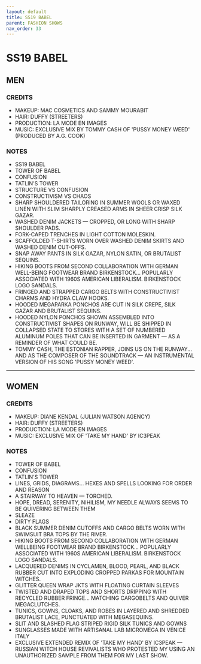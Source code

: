 ```yaml
---
layout: default
title: SS19 BABEL
parent: FASHION SHOWS
nav_order: 33
---
```


# SS19 BABEL

## MEN

### CREDITS

- MAKEUP: MAC COSMETICS AND SAMMY MOURABIT
- HAIR: DUFFY (STREETERS)
- PRODUCTION: LA MODE EN IMAGES
- MUSIC: EXCLUSIVE MIX BY TOMMY CASH OF 'PUSSY MONEY WEED' (PRODUCED BY A.G. COOK)

### NOTES

- SS19 BABEL
- TOWER OF BABEL
- CONFUSION
- TATLIN'S TOWER
- STRUCTURE VS CONFUSION
- CONSTRUCTIVISM VS CHAOS
- SHARP SHOULDERED TAILORING IN SUMMER WOOLS OR WAXED LINEN WITH SLIM SHARPLY CREASED ARMS IN SHEER CRISP SILK GAZAR.
- WASHED DENIM JACKETS — CROPPED, OR LONG WITH SHARP SHOULDER PADS.
- FORK-CAPED TRENCHES IN LIGHT COTTON MOLESKIN.
- SCAFFOLDED T-SHIRTS WORN OVER WASHED DENIM SKIRTS AND WASHED DENIM CUT-OFFS.
- SNAP AWAY PANTS IN SILK GAZAR, NYLON SATIN, OR BRUTALIST SEQUINS.
- HIKING BOOTS FROM SECOND COLLABORATION WITH GERMAN WELL-BEING FOOTWEAR BRAND BIRKENSTOCK... POPULARLY ASSOCIATED WITH 1960S AMERICAN LIBERALISM. 
BIRKENSTOCK LOGO SANDALS.
- FRINGED AND STRAPPED CARGO BELTS WITH CONSTRUCTIVIST CHARMS AND HYDRA CLAW HOOKS.
- HOODED MEGAPARKA PONCHOS ARE CUT IN SILK CREPE, SILK GAZAR AND BRUTALIST SEQUINS.
- HOODED NYLON PONCHOS SHOWN ASSEMBLED INTO CONSTRUCTIVIST SHAPES ON RUNWAY, WILL BE SHIPPED IN COLLAPSED STATE TO STORES WITH A SET OF NUMBERED ALUMINUM POLES THAT CAN BE INSERTED IN GARMENT — AS A REMINDER OF WHAT COULD BE.
- TOMMY CASH, THE ESTONIAN RAPPER, JOINS US ON THE RUNWAY... AND AS THE COMPOSER OF THE SOUNDTRACK — AN INSTRUMENTAL VERSION OF HIS SONG 'PUSSY MONEY WEED'. 

---

## WOMEN

### CREDITS

- MAKEUP: DIANE KENDAL (JULIAN WATSON AGENCY)
- HAIR: DUFFY (STREETERS)
- PRODUCTION: LA MODE EN IMAGES
- MUSIC: EXCLUSIVE MIX OF 'TAKE MY HAND' BY IC3PEAK

### NOTES

- TOWER OF BABEL
- CONFUSION
- TATLIN'S TOWER
- LINES, GRIDS, DIAGRAMS… HEXES AND SPELLS LOOKING FOR ORDER AND REASON
- A STAIRWAY TO HEAVEN — TORCHED.
- HOPE, DREAD, SERENITY, NIHILISM, MY NEEDLE ALWAYS SEEMS TO BE QUIVERING BETWEEN THEM
- SLEAZE
- DIRTY FLAGS
- BLACK SUMMER DENIM CUTOFFS AND CARGO BELTS WORN WITH SWIMSUIT BRA TOPS BY THE RIVER.
- HIKING BOOTS FROM SECOND COLLABORATION WITH GERMAN WELLBEING FOOTWEAR BRAND BIRKENSTOCK... POPULARLY ASSOCIATED WITH 1960S AMERICAN LIBERALISM. BIRKENSTOCK LOGO SANDALS.
- LACQUERED DENIMS IN CYCLAMEN, BLOOD, PEARL, AND BLACK RUBBER CUT INTO EXPLODING CROPPED PARKAS FOR MOUNTAIN WITCHES.
- GLITTER QUEEN WRAP JKTS WITH FLOATING CURTAIN SLEEVES
- TWISTED AND DRAPED TOPS AND SHORTS DRIPPING WITH RECYCLED RUBBER FRINGE... MATCHING CARGOBELTS AND QUIVER MEGACLUTCHES.
- TUNICS, GOWNS, CLOAKS, AND ROBES IN LAYERED AND SHREDDED BRUTALIST LACE, PUNCTUATED WITH MEGASEQUINS.
- SLIT AND SLASHED FLAG STRIPED RIGID SILK TUNICS AND GOWNS
- SUNGLASSES MADE WITH ARTISANAL LAB MICROMEGA IN VENICE ITALY
- EXCLUSIVE EXTENDED REMIX OF 'TAKE MY HAND' BY IC3PEAK — RUSSIAN WITCH HOUSE REVIVALISTS WHO PROTESTED MY USING AN UNAUTHORIZED SAMPLE FROM THEM FOR MY LAST SHOW.
